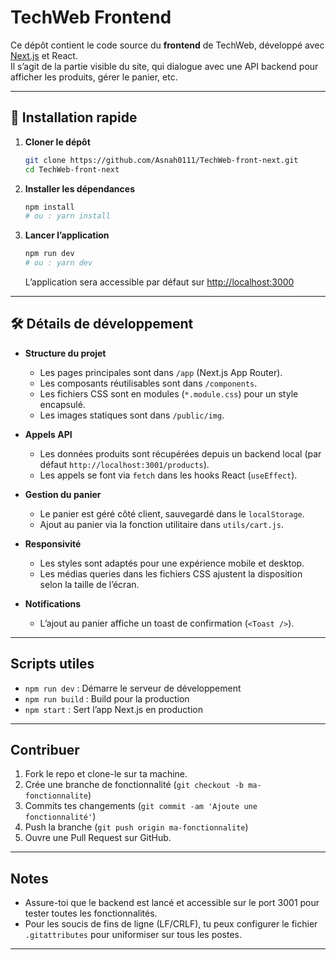 # TechWeb Frontend

Ce dépôt contient le code source du **frontend** de TechWeb, développé avec [Next.js](https://nextjs.org/) et React.  
Il s’agit de la partie visible du site, qui dialogue avec une API backend pour afficher les produits, gérer le panier, etc.

---

## 🚀 Installation rapide

1. **Cloner le dépôt**
   ```bash
   git clone https://github.com/Asnah0111/TechWeb-front-next.git
   cd TechWeb-front-next
   ```

2. **Installer les dépendances**
   ```bash
   npm install
   # ou : yarn install
   ```

3. **Lancer l’application**
   ```bash
   npm run dev
   # ou : yarn dev
   ```
   L’application sera accessible par défaut sur [http://localhost:3000](http://localhost:3000)

---

## 🛠️ Détails de développement

- **Structure du projet**
  - Les pages principales sont dans `/app` (Next.js App Router).
  - Les composants réutilisables sont dans `/components`.
  - Les fichiers CSS sont en modules (`*.module.css`) pour un style encapsulé.
  - Les images statiques sont dans `/public/img`.

- **Appels API**
  - Les données produits sont récupérées depuis un backend local (par défaut `http://localhost:3001/products`).
  - Les appels se font via `fetch` dans les hooks React (`useEffect`).

- **Gestion du panier**
  - Le panier est géré côté client, sauvegardé dans le `localStorage`.
  - Ajout au panier via la fonction utilitaire dans `utils/cart.js`.

- **Responsivité**
  - Les styles sont adaptés pour une expérience mobile et desktop.
  - Les médias queries dans les fichiers CSS ajustent la disposition selon la taille de l’écran.

- **Notifications**
  - L’ajout au panier affiche un toast de confirmation (`<Toast />`).

---

## Scripts utiles

- `npm run dev` : Démarre le serveur de développement
- `npm run build` : Build pour la production
- `npm start` : Sert l’app Next.js en production

---

## Contribuer

1. Fork le repo et clone-le sur ta machine.
2. Crée une branche de fonctionnalité (`git checkout -b ma-fonctionnalite`)
3. Commits tes changements (`git commit -am 'Ajoute une fonctionnalité'`)
4. Push la branche (`git push origin ma-fonctionnalite`)
5. Ouvre une Pull Request sur GitHub.

---

## Notes

- Assure-toi que le backend est lancé et accessible sur le port 3001 pour tester toutes les fonctionnalités.
- Pour les soucis de fins de ligne (LF/CRLF), tu peux configurer le fichier `.gitattributes` pour uniformiser sur tous les postes.

---
